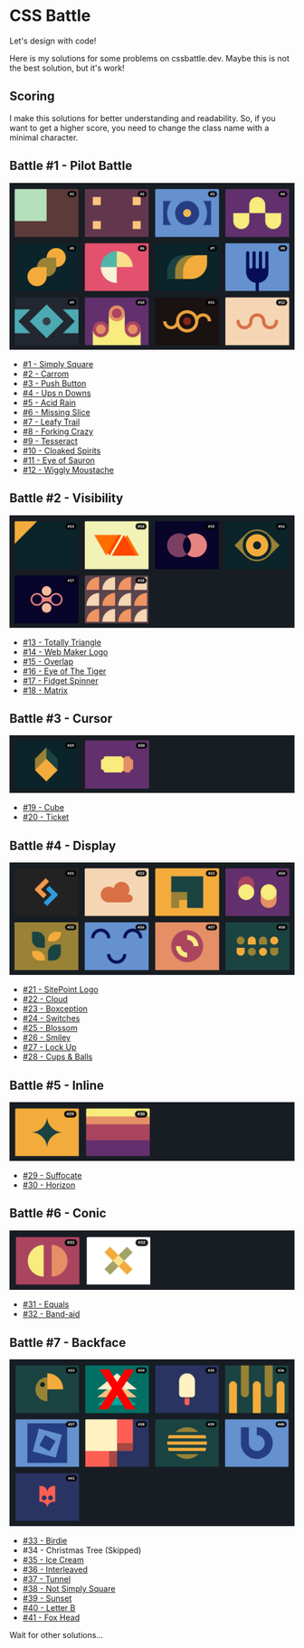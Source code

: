 # CSS Battle

Let's design with code! 

Here is my solutions for some problems on cssbattle.dev. Maybe this is not the best solution, but it's work!

## Scoring

I make this solutions for better understanding and readability. So, if you want to get a higher score, you need to change the class name with a minimal character.

## Battle #1 - Pilot Battle

![preview](./solutions/1-pilot-battle/images/preview.png)

- [#1 - Simply Square](./solutions/1-pilot-battle/1-simply-square.md)
- [#2 - Carrom](./solutions/1-pilot-battle/2-carrom.md)
- [#3 - Push Button](./solutions/1-pilot-battle/3-push-button.md)
- [#4 - Ups n Downs](./solutions/1-pilot-battle/4-ups-n-downs.md)
- [#5 - Acid Rain](./solutions/1-pilot-battle/5-acid-rain.md)
- [#6 - Missing Slice](./solutions/1-pilot-battle/6-missing-slice.md)
- [#7 - Leafy Trail](./solutions/1-pilot-battle/7-leafy-trail.md)
- [#8 - Forking Crazy](./solutions/1-pilot-battle/8-forking-crazy.md)
- [#9 - Tesseract](./solutions/1-pilot-battle/9-tesseract.md)
- [#10 - Cloaked Spirits](./solutions/1-pilot-battle/10-cloaked-spirits.md)
- [#11 - Eye of Sauron](./solutions/1-pilot-battle/11-eye-of-sauron.md)
- [#12 - Wiggly Moustache](./solutions/1-pilot-battle/12-wiggly-moustache.md)

## Battle #2 - Visibility

![preview](./solutions/2-visibility/images/preview.png)

- [#13 - Totally Triangle](./solutions/2-visibility/13-totally-triangle.md)
- [#14 - Web Maker Logo](./solutions/2-visibility/14-web-maker-logo.md)
- [#15 - Overlap](./solutions/2-visibility/15-overlap.md)
- [#16 - Eye of The Tiger](./solutions/2-visibility/16-eye-of-the-tiger.md)
- [#17 - Fidget Spinner](./solutions/2-visibility/17-fidget-spinner.md)
- [#18 - Matrix](./solutions/2-visibility/18-matrix.md)

## Battle #3 - Cursor

![preview](./solutions/3-cursor/images/preview.png)

- [#19 - Cube](./solutions/3-cursor/19-cube.md)
- [#20 - Ticket](./solutions/3-cursor/20-ticket.md)

## Battle #4 - Display

![preview](./solutions/4-display/images/preview.png)

- [#21 - SitePoint Logo](./solutions/4-display/21-sitepoint-logo.md)
- [#22 - Cloud](./solutions/4-display/22-cloud.md)
- [#23 - Boxception](./solutions/4-display/23-boxception.md)
- [#24 - Switches](./solutions/4-display/24-switches.md)
- [#25 - Blossom](./solutions/4-display/25-blossom.md)
- [#26 - Smiley](./solutions/4-display/26-smiley.md)
- [#27 - Lock Up](./solutions/4-display/27-lock-up.md)
- [#28 - Cups & Balls](./solutions/4-display/28-cups-&-balls.md)

## Battle #5 - Inline

![preview](./solutions/5-inline/images/preview.png)

- [#29 - Suffocate](./solutions/5-inline/29-suffocate.md)
- [#30 - Horizon](./solutions/5-inline/30-horizon.md)

## Battle #6 - Conic

![preview](./solutions/6-conic/images/preview.png)

- [#31 - Equals](./solutions/6-conic/31-equals.md)
- [#32 - Band-aid](./solutions/6-conic/32-band-aid.md)

## Battle #7 - Backface

![preview](./solutions/7-backface/images/preview.png)

- [#33 - Birdie](./solutions/7-backface/33-birdie.md)
- #34 - Christmas Tree (Skipped)
- [#35 - Ice Cream](./solutions/7-backface/35-ice-cream.md)
- [#36 - Interleaved](./solutions/7-backface/36-interleaved.md)
- [#37 - Tunnel](./solutions/7-backface/37-tunnel.md)
- [#38 - Not Simply Square](./solutions/7-backface/38-not-simply-square.md)
- [#39 - Sunset](./solutions/7-backface/39-sunset.md)
- [#40 - Letter B](./solutions/7-backface/40-letter-b.md)
- [#41 - Fox Head](./solutions/7-backface/41-fox-head.md)

Wait for other solutions...